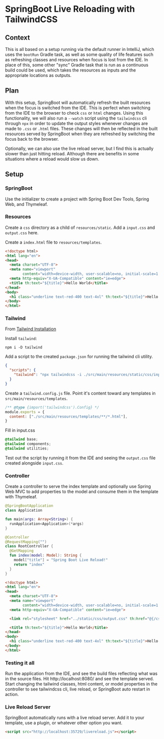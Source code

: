 # SpringBoot Live Reloading with TailwindCSS

## Context

This is all based on a setup running via the default runner in IntelliJ, which uses the `bootRun`
Gradle task, as well as some quality of life features such as refreshing classes and resources when
focus is lost from the IDE. In place of this, some other "sync" Gradle task that is run as a
continuous build could be used, which takes the resources as inputs and the appropriate locations as
outputs.

## Plan

With this setup, SpringBoot will automatically refresh the built resources when the focus is
switched from the IDE. This is perfect when switching from the IDE to the browser to check `css`
or `html` changes. Using this functionality, we will also run a `--watch` script using
the `tailwindcss` cli through `npx` in order to update the output styles whenever changes are made
to `.css` or `.html` files. These changes will then be reflected in the built resources served by
SpringBoot when they are refreshed by switching the focus back to the browser.

Optionally, we can also use the live reload server, but I find this is actually slower than just
hitting reload. Although there are benefits in some situations where a reload would slow us down.

## Setup

### SpringBoot

Use the initializer to create a project with Spring Boot Dev Tools, Spring Web, and Thymeleaf.

### Resources

Create a `css` directory as a child of `resources/static`. Add a `input.css` and `output.css` here.

Create a `index.html` file to `resources/templates`.

```html
<!doctype html>
<html lang="en">
<head>
  <meta charset="UTF-8">
  <meta name="viewport"
        content="width=device-width, user-scalable=no, initial-scale=1.0, maximum-scale=1.0, minimum-scale=1.0">
  <meta http-equiv="X-UA-Compatible" content="ie=edge">
  <title th:text="${title}">Hello World</title>
</head>
<body>
  <h1 class="underline text-red-400 text-4xl" th:text="${title}">Hello World</h1>
</body>
</html>
```

### Tailwind

From [Tailwind Installation](https://tailwindcss.com/docs/installation)

Install `tailwind`:

```shell
npm i -D tailwind
```

Add a script to the created `package.json` for running the tailwind cli utility.

```json
{
  "scripts": {
    "tailwind": "npx tailwindcss -i ./src/main/resources/static/css/input.css -o ./src/main/resources/static/css/output.css --watch"
  }
}
```

Create a `tailwind.config.js` file. Point it's content toward any templates in `src/main/resources/templates`.

```js
/** @type {import('tailwindcss').Config} */
module.exports = {
  content: ["./src/main/resources/templates/**/*.html"],
}
```

Fill in input.css

```css
@tailwind base;
@tailwind components;
@tailwind utilities;
```

Test out the script by running it from the IDE and seeing the `output.css` file created alongside `input.css`. 

### Controller
Create a controller to serve the index template and optionally use Spring Web MVC to add properties to the model and consume them in the template with Thymeleaf.

```kotlin
@SpringBootApplication
class Application

fun main(args: Array<String>) {
  runApplication<Application>(*args)
}

@Controller
@RequestMapping("")
class RootController {
  @GetMapping
  fun index(model: Model): String {
    model["title"] = "Spring Boot Live Reload!"
    return "index"
  }
}
```

```html
<!doctype html>
<html lang="en">
<head>
  <meta charset="UTF-8">
  <meta name="viewport"
        content="width=device-width, user-scalable=no, initial-scale=1.0, maximum-scale=1.0, minimum-scale=1.0">
  <meta http-equiv="X-UA-Compatible" content="ie=edge">

  <link rel="stylesheet" href="../static/css/output.css" th:href="@{/css/output.css}">

  <title th:text="${title}">Hello World</title>
</head>
<body>
  <h1 class="underline text-red-400 text-4xl" th:text="${title}">Hello World</h1>
</body>
</html>
```

### Testing it all
Run the application from the IDE, and see the build files reflecting what was in the source files. Hit http://localhost:8080/ and see the template served. Start changing the tailwind classes, html content, or model properties in the controller to see tailwindcss cli, live reload, or SpringBoot auto restart in action.


### Live Reload Server
SpringBoot automatically runs with a live reload server. Add it to your template, use a plugin, or whatever other option you want.

```html
<script src="http://localhost:35729/livereload.js"></script>
```
